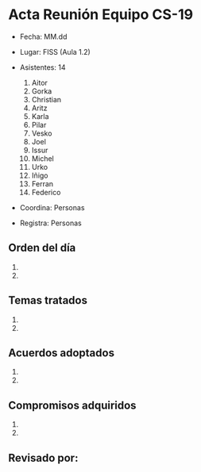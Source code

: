 # Acta Reunión Equipo CS-19

- Fecha: MM.dd
- Lugar: FISS (Aula 1.2)
- Asistentes: 14
  1. Aitor 
  2. Gorka 
  3. Christian 
  4. Aritz
  5. Karla
  6. Pilar 
  7. Vesko 
  8. Joel
  9. Issur 
  10. Michel 
  11. Urko
  12. Iñigo 
  13. Ferran 
  14. Federico

- Coordina: Personas
- Registra: Personas

## Orden del día
1. 
2. 

## Temas tratados
1. 
2. 

## Acuerdos adoptados
1. 
2. 

## Compromisos adquiridos
1. 
2. 

## Revisado por:

